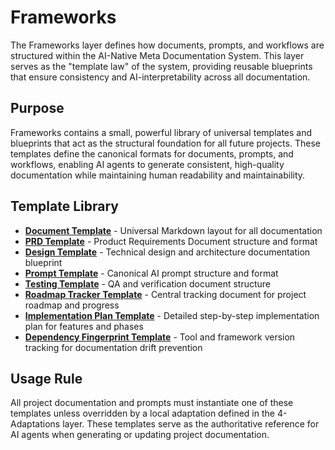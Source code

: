 # Frameworks

The Frameworks layer defines how documents, prompts, and workflows are structured within the AI-Native Meta Documentation System. This layer serves as the "template law" of the system, providing reusable blueprints that ensure consistency and AI-interpretability across all documentation.

## Purpose

Frameworks contains a small, powerful library of universal templates and blueprints that act as the structural foundation for all future projects. These templates define the canonical formats for documents, prompts, and workflows, enabling AI agents to generate consistent, high-quality documentation while maintaining human readability and maintainability.

## Template Library

- **[Document Template](document-template.md)** - Universal Markdown layout for all documentation
- **[PRD Template](prd-template.md)** - Product Requirements Document structure and format
- **[Design Template](design-template.md)** - Technical design and architecture documentation blueprint
- **[Prompt Template](prompt-template.md)** - Canonical AI prompt structure and format
- **[Testing Template](testing-template.md)** - QA and verification document structure
- **[Roadmap Tracker Template](roadmap-tracker-template.md)** - Central tracking document for project roadmap and progress
- **[Implementation Plan Template](implementation-plan-template.md)** - Detailed step-by-step implementation plan for features and phases
- **[Dependency Fingerprint Template](dependency-fingerprint-template.md)** - Tool and framework version tracking for documentation drift prevention

## Usage Rule

All project documentation and prompts must instantiate one of these templates unless overridden by a local adaptation defined in the 4-Adaptations layer. These templates serve as the authoritative reference for AI agents when generating or updating project documentation.